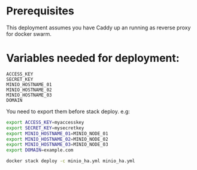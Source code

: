 # Prerequisites
This deployment assumes you have Caddy up an running as reverse proxy for docker swarm.

# Variables needed for deployment:
```text
ACCESS_KEY
SECRET_KEY
MINIO_HOSTNAME_01
MINIO_HOSTNAME_02
MINIO_HOSTNAME_03
DOMAIN
```
You need to export them before stack deploy. e.g:
```bash
export ACCESS_KEY=myaccesskey
export SECRET_KEY=mysecretkey
export MINIO_HOSTNAME_01=MINIO_NODE_01
export MINIO_HOSTNAME_02=MINIO_NODE_02
export MINIO_HOSTNAME_03=MINIO_NODE_03
export DOMAIN=example.com

docker stack deploy -c minio_ha.yml minio_ha.yml
```
